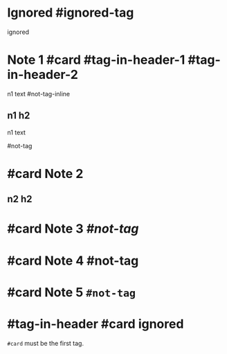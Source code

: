 # Ignored #ignored-tag

ignored

# Note 1 #card #tag-in-header-1 #tag-in-header-2

n1 text #not-tag-inline

## n1 h2

n1 text

#not-tag

# #card Note 2

## n2 h2

# #card Note 3 _#not-tag_

# #card Note 4 **#not-tag**

# #card Note 5 `#not-tag`

# #tag-in-header #card ignored

`#card` must be the first tag.
